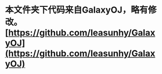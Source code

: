 # 本文件夹下代码来自GalaxyOJ，略有修改。[https://github.com/leasunhy/GalaxyOJ](https://github.com/leasunhy/GalaxyOJ)
